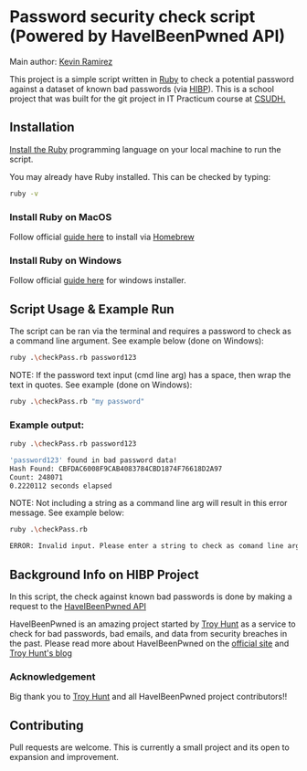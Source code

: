 # Password security check script (Powered by HaveIBeenPwned API)

Main author: [Kevin Ramirez](https://www.linkedin.com/in/kevin-ramirez-b37326183/)

This project is a simple script written in [Ruby](https://www.ruby-lang.org/en/) to check a potential password against a dataset of known bad passwords (via [HIBP](https://haveibeenpwned.com/)). This is a school project that was built for the git project in IT Practicum course at [CSUDH.](https://www.csudh.edu/)

## Installation

 [Install the Ruby](https://www.ruby-lang.org/en/documentation/installation/) programming language on your local machine to run the script.

You may already have Ruby installed.  This can be checked by typing:
```bash
ruby -v
```

### Install Ruby on MacOS
Follow official [guide here](https://www.ruby-lang.org/en/documentation/installation/#homebrew) to install via [Homebrew](https://brew.sh/) 

### Install Ruby on Windows
Follow official [guide here](https://www.ruby-lang.org/en/documentation/installation/#rubyinstaller) for windows installer.

## Script Usage & Example Run
The script can be ran via the terminal and requires a password to check as a command line argument.  See example  below (done on Windows):
```bash
ruby .\checkPass.rb password123  
```

NOTE: If the password text input (cmd line arg) has a space, then wrap the text in quotes. See example (done on Windows):
```bash
ruby .\checkPass.rb "my password"  
```

### Example output:
```bash
ruby .\checkPass.rb password123        

'password123' found in bad password data!
Hash Found: CBFDAC6008F9CAB4083784CBD1874F76618D2A97
Count: 248071
0.2220112 seconds elapsed
```

NOTE: Not including a string as a command line arg will result in this error message.  See example below:

```bash
ruby .\checkPass.rb  

ERROR: Invalid input. Please enter a string to check as comand line argument!
```

## Background Info on HIBP Project
In this script, the check against known bad passwords is done by making a request to the [HaveIBeenPwned API](https://haveibeenpwned.com/API/v3#PwnedPasswords)

HaveIBeenPwned is an amazing project started by [Troy Hunt]() as a service to check for bad passwords, bad emails, and data from security breaches in the past.  Please read more about HaveIBeenPwned on the [official site](https://haveibeenpwned.com/About) and [Troy Hunt's blog](https://www.troyhunt.com/ive-just-launched-pwned-passwords-version-2/)

### Acknowledgement
Big thank you to [Troy Hunt](https://www.linkedin.com/in/troyhunt/) and all HaveIBeenPwned project contributors!! 


## Contributing
Pull requests are welcome. This is currently a small project and its open to expansion and improvement.  
